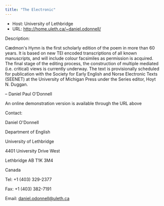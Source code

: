 ```yaml
---
title: "The Electronic"
---
```









* Host: University of Lethbridge
* URL: <http://home.uleth.ca/~daniel.odonnell/>



Description:



Cædmon's Hymn is the first scholarly edition of the poem in more than 60 years. It is based on
 new TEI encoded transcriptions of all known manuscripts, and will include colour facsimiles
 as permission is acquired. The final stage of the editing process, the construction
 of multiple mediated (i.e. critical) views is currently underway. The text is provisionally
 scheduled for publication with the Society for Early English and Norse Electronic
 Texts (SEENET) at the University of Michigan Press under the Series editor, Hoyt N.
 Duggan.
 
 
 – Daniel Paul O'Donnell


An online demonstration version is available through the URL above



Contact:



Daniel O'Donnell


Department of English


University of Lethbridge


4401 University Drive West


Lethbridge AB T1K 3M4


Canada


Tel: +1 (403) 329-2377


Fax: +1 (403) 382-7191


Email: daniel.odonnell@uleth.ca





